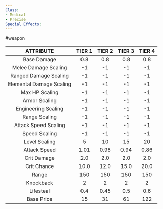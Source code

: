 ```yaml
---
Class:
- Medical
- Precise
Special Effects: 
---
```

#weapon

| **ATTRIBUTE**| **TIER 1**| **TIER 2**| **TIER 3**| **TIER 4** |
| :---: | :---: | :---: | :---: | :---:  |
| Base Damage | 0.8   | 0.8   | 0.8   | 0.8  |
| Melee Damage Scaling | -1   | -1   | -1   | -1  |
| Ranged Damage Scaling | -1   | -1   | -1   | -1  |
| Elemental Damage Scaling | -1   | -1   | -1   | -1  |
| Max HP Scaling | -1   | -1   | -1   | -1  |
| Armor Scaling | -1   | -1   | -1   | -1  |
| Engineering Scaling | -1   | -1   | -1   | -1  |
| Range Scaling | -1   | -1   | -1   | -1  |
| Attack Speed Scaling | -1   | -1   | -1   | -1  |
| Speed Scaling | -1   | -1   | -1   | -1  |
| Level Scaling | 5   | 10   | 15   | 20  |
| Attack Speed | 1.01   | 0.98   | 0.94   | 0.86  |
| Crit Damage | 2.0   | 2.0   | 2.0   | 2.0  |
| Crit Chance | 10.0   | 12.0   | 15.0   | 20.0  |
| Range | 150   | 150   | 150   | 150  |
| Knockback | 2   | 2   | 2   | 2  |
| Lifesteal | 0.4   | 0.45   | 0.5   | 0.6  |
| Base Price | 15   | 31   | 61   | 122  |
